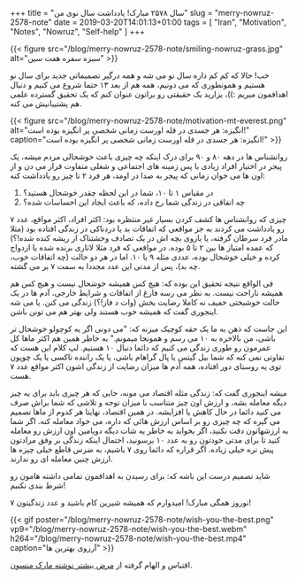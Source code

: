 +++
title = "سال ۲۵۷۸ مبارک! یادداشت سال نوی من"
slug = "merry-nowruz-2578-note"
date = 2019-03-20T14:01:13+01:00
tags = [ "Iran", "Motivation", "Notes", "Nowruz", "Self-help" ]
+++

{{< figure src="/blog/merry-nowruz-2578-note/smiling-nowruz-grass.jpg" alt="سبزه سفره هفت سین" >}}

خب! حالا که کم کم داره سال نو می شه و همه درگیر تصمیماتی جدید برای سال نو هستیم و همونطوری که می دونیم، همه هم از بعد ۱۳ حتما شروع می کنیم و دنبال اهدافمون میریم :))، بزارید یک حقیقتی رو براتون عنوان کنم که یک تحقیق گسترده علمی هم پشتیبانیش می کنه.

<!--more-->

{{< figure src="/blog/merry-nowruz-2578-note/motivation-mt-everest.png" alt="انگیزه: هر جسدی در قله اورست زمانی شخصی پر انگیزه بوده است!" caption="انگیزه: هر جسدی در قله اورست زمانی شخصی پر انگیزه بوده است!" >}}

روانشناس ها در دهه ۸۰ و ۹۰ برای درک اینکه چه چیزی باعث خوشحالی مردم میشه، یک پیجر در اختیار افراد زیادی با پس زمینه های اجتماعی و شغلی متفاوت قرار می دن و از اون ها می خوان زمانی که پیجر به صدا در اومد، هر فرد ۲ تا چیز رو یادداشت کنه:

1. در مقیاس ۱ تا ۱۰، شما در این لحظه چقدر خوشحال هستید؟
2. چه اتفاقی در زندگی شما رخ داده، که باعث ایجاد این احساسات شده؟

چیزی که روانشناس ها کشف کردن بسیار غیر منتظره بود: اکثر افراد، اکثر مواقع، عدد ۷ رو یادداشت می کردند به جز مواقعی که  اتفاقات بد یا دردناکی در زندگی افتاده بود (مثلا مادر فرد سرطان گرفته، یا بازوی بچه اش در یک تصادف وحشتناک از ریشه کنده شده!؟) که عمده امتیاز ها بین ۲ تا ۵ بوده. در مواقعی که فرد مثلا لاتاری برنده شده یا ازدواج کرده و خیلی خوشحال بوده، عددی مثله ۹ یا ۱۰. اما در هر دو حالت (چه اتفاقات خوب، چه بد)، پس از مدتی این عدد مجددا به سمت ۷ بر می گشته.

فی الواقع نتیجه تحقیق این بوده که: هیچ کس همیشه خوشحال نیست و هیچ کس هم همیشه ناراحت نیست. به نظر می رسه فارغ از اتفاقات و شرایط خارجی،  آدم ها در یک حالت خوشبختی خفیف نه کاملا رضایت بخش (وات د فاز!؟) زندگی می کنن. یا می شه اینجوری گفت که همیشه خوب هستند ولی بهتر هم می تونن باشن.

این جاست که ذهن به ما یک حقه کوچیک میزنه که: "می دونی اگر یه کوچولو خوشحال تر باشی، من بالاخره به ۱۰ می رسم و همونجا میمونم." به خاطر همین هم اکثر ماها کل عمرمون رو طوری زندگی می کنیم که دائما دنبال ۱۰ هستیم. لپ کلام این هست که تفاوتی نمی کنه که شما بیل گیتس یا پال گراهام باشی، یا یک راننده تاکسی یا یک چوپون توی یه روستای دور افتاده، همه آدم ها میزان رضایت از زندگی اشون اکثر مواقع عدد ۷ هست.

میشه اینجوری گفت که: زندگی مثله اقتصاد می مونه، جایی که هر چیزی باید برای یه چیز دیگه معامله بشه، و ارزش اون چیز متناسب با میزان توجه و تلاشی که شما براش صرف می کنید دائما در حال کاهش یا افزایشه. در همین اقتصاد، نهایتا هر کدوم از ماها تصمیم می گیره که چه چیزی رو بر اساس ارزش هائی که داره، می خواد معامله کنه. اگر شما به ارزشهاتون دقت نکنید، اگر بخواید به خاطر یه شات دیگه دوپامین اون ارزش رو معامله کنید تا برای مدتی خودتون رو به عدد ۱۰ برسونید، احتمال اینکه زندگی بر وفق مرادتون پیش نره خیلی زیاده. اگر قراره که دائما روی ۷ باشیم، به ضرس قاطع خیلی چیزه ها ارزش چنین معامله ای رو ندارند.

شاید تصمیم درست این باشه که: برای رسیدن به اهدافمون تمامی داشته هامون رو شرط بندی نکنیم!

نوروز همگی مبارک! امیدوارم که همیشه شیرین کام باشید و عدد زندگیتون ۷!

{{< gif poster="/blog/merry-nowruz-2578-note/wish-you-the-best.png" vp9="/blog/merry-nowruz-2578-note/wish-you-the-best.webm" h264="/blog/merry-nowruz-2578-note/wish-you-the-best.mp4" caption="آرزوی بهترین ها" >}}

اقتباس و الهام گرفته از [مرض بیشتر نوشته مارک منسون](https://markmanson.net/disease-of-more).
